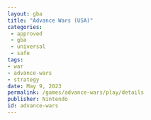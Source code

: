 ```yaml
---
layout: gba
title: "Advance Wars (USA)"
categories:
 - approved
 - gba
 - universal
 - safe
tags:
- war
- advance-wars
- strategy
date: May 9, 2023
permalink: /games/advance-wars/play/details
publisher: Nintendo
id: advance-wars
---
```

